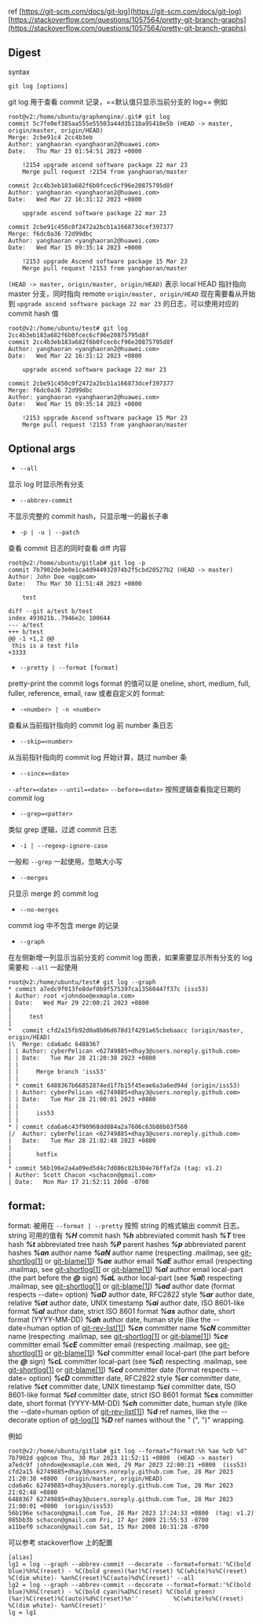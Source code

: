 ref
[https://git-scm.com/docs/git-log](https://git-scm.com/docs/git-log)
[https://stackoverflow.com/questions/1057564/pretty-git-branch-graphs](https://stackoverflow.com/questions/1057564/pretty-git-branch-graphs)
## Digest
syntax
```
git log [options] 
```
git log 用于查看 commit 记录，==默认值只显示当前分支的 log==
例如
```
root@v2:/home/ubuntu/graphengine/.git# git log 
commit 5c7fe0ef385aa555e55503a44d3b11ba95418e5b (HEAD -> master, origin/master, origin/HEAD)
Merge: 2cbe91c4 2cc4b3eb
Author: yanghaoran <yanghaoran2@huawei.com>
Date:   Thu Mar 23 01:54:51 2023 +0000

    !2154 upgrade ascend software package 22 mar 23
    Merge pull request !2154 from yanghaoran/master

commit 2cc4b3eb183a682f6b0fcec6cf96e20875795d8f
Author: yanghaoran <yanghaoran2@huawei.com>
Date:   Wed Mar 22 16:31:12 2023 +0800

    upgrade ascend software package 22 mar 23

commit 2cbe91c450c0f2472a2bcb1a166873dcef397377
Merge: f6dc0a36 72d99dbc
Author: yanghaoran <yanghaoran2@huawei.com>
Date:   Wed Mar 15 09:35:14 2023 +0000

    !2153 upgrade Ascend software package 15 Mar 23
    Merge pull request !2153 from yanghaoran/master
```
`(HEAD -> master, origin/master, origin/HEAD)` 表示 local HEAD 指针指向 master 分支，同时指向 remote `origin/master, origin/HEAD` 
现在需要看从开始到 `upgrade ascend software package 22 mar 23` 的日志，可以使用对应的 commit hash 值
```
root@v2:/home/ubuntu/test# git log 2cc4b3eb183a682f6b0fcec6cf96e20875795d8f
commit 2cc4b3eb183a682f6b0fcec6cf96e20875795d8f
Author: yanghaoran <yanghaoran2@huawei.com>
Date:   Wed Mar 22 16:31:12 2023 +0800

    upgrade ascend software package 22 mar 23

commit 2cbe91c450c0f2472a2bcb1a166873dcef397377
Merge: f6dc0a36 72d99dbc
Author: yanghaoran <yanghaoran2@huawei.com>
Date:   Wed Mar 15 09:35:14 2023 +0000

    !2153 upgrade Ascend software package 15 Mar 23
    Merge pull request !2153 from yanghaoran/master
```
## Optional args

- `--all`

显示 log 时显示所有分支

- `--abbrev-commit`

不显示完整的 commit hash，只显示唯一的最长子串

- `-p | -u | --patch`

查看 commit 日志的同时查看 diff 内容
```
root@v2:/home/ubuntu/gitlab# git log -p
commit 7b7902de3e0e1ca4d944932074b2f5cbd20527b2 (HEAD -> master)
Author: John Doe <qq@com>
Date:   Thu Mar 30 11:51:48 2023 +0800

    test

diff --git a/test b/test
index 493021b..7946e2c 100644
--- a/test
+++ b/test
@@ -1 +1,2 @@
 this is a test file
+3333
```

- `--pretty | --format [format]`

pretty-print the commit logs
format 的值可以是  oneline, short, medium, full, fuller, reference, email, raw 或者自定义的 format:<string>

- `-<number> | -n <number>`

查看从当前指针指向的 commit log 前 number 条日志

- `--skip=<number>`

从当前指针指向的 commit log 开始计算，跳过 number 条

- `--since=<date>`

`--after=<date>`
`--until=<date>`
`--before=<date>`
按照逻辑查看指定日期的 commit log

- `--grep=<patter>`

类似 grep 逻辑，过滤 commit 日志

- `-i | --regexp-ignore-case`

一般和 `--grep` 一起使用，忽略大小写

- `--merges`

只显示 merge 的 commit log

- `--no-merges`

commit log 中不包含 merge 的记录

- `--graph`

在左侧新增一列显示当前分支的 commit log 图表，如果需要显示所有分支的 log 需要和 `--all` 一起使用
```
root@v2:/home/ubuntu/test# git log --graph
* commit a7edc9f013fe8def0b9f575397ca13560447f37c (iss53)
| Author: root <johndoe@exmaple.com>
| Date:   Wed Mar 29 22:00:21 2023 +0800
| 
|     test
|   
*   commit cfd2a15fb92d0a8b06d678d1f4291a65cbebaacc (origin/master, origin/HEAD)
|\  Merge: cda6a6c 6488367
| | Author: cyberPelican <62749885+dhay3@users.noreply.github.com>
| | Date:   Tue Mar 28 21:20:38 2023 +0800
| | 
| |     Merge branch 'iss53'
| | 
| * commit 6488367b66852874ed1f7b15f45eae6a3a6ed94d (origin/iss53)
| | Author: cyberPelican <62749885+dhay3@users.noreply.github.com>
| | Date:   Tue Mar 28 21:00:01 2023 +0800
| | 
| |     iss53
| | 
* | commit cda6a6c43f90968dd884a2a7606c63b88b03f560
|/  Author: cyberPelican <62749885+dhay3@users.noreply.github.com>
|   Date:   Tue Mar 28 21:02:48 2023 +0800
|   
|       hotfix
| 
* commit 56b196e2a4a09ed5d4c7d086c82b304e76ffaf2a (tag: v1.2)
| Author: Scott Chacon <schacon@gmail.com>
| Date:   Mon Mar 17 21:52:11 2008 -0700
```
## format:<string>
format:<string> 被用在 `--format | --pretty` 按照 string 的格式输出 commit 日志。string 可用的值有 
**_%H_**
commit hash
**_%h_**
abbreviated commit hash
**_%T_**
tree hash
**_%t_**
abbreviated tree hash
**_%P_**
parent hashes
**_%p_**
abbreviated parent hashes
**_%an_**
author name
**_%aN_**
author name (respecting .mailmap, see [git-shortlog[1]](https://git-scm.com/docs/git-shortlog) or [git-blame[1]](https://git-scm.com/docs/git-blame))
**_%ae_**
author email
**_%aE_**
author email (respecting .mailmap, see [git-shortlog[1]](https://git-scm.com/docs/git-shortlog) or [git-blame[1]](https://git-scm.com/docs/git-blame))
**_%al_**
author email local-part (the part before the _**@**_ sign)
**_%aL_**
author local-part (see _**%al**_) respecting .mailmap, see [git-shortlog[1]](https://git-scm.com/docs/git-shortlog) or [git-blame[1]](https://git-scm.com/docs/git-blame))
**_%ad_**
author date (format respects --date= option)
**_%aD_**
author date, RFC2822 style
**_%ar_**
author date, relative
**_%at_**
author date, UNIX timestamp
**_%ai_**
author date, ISO 8601-like format
**_%aI_**
author date, strict ISO 8601 format
**_%as_**
author date, short format (YYYY-MM-DD)
**_%ah_**
author date, human style (like the --date=human option of [git-rev-list[1]](https://git-scm.com/docs/git-rev-list))
**_%cn_**
committer name
**_%cN_**
committer name (respecting .mailmap, see [git-shortlog[1]](https://git-scm.com/docs/git-shortlog) or [git-blame[1]](https://git-scm.com/docs/git-blame))
**_%ce_**
committer email
**_%cE_**
committer email (respecting .mailmap, see [git-shortlog[1]](https://git-scm.com/docs/git-shortlog) or [git-blame[1]](https://git-scm.com/docs/git-blame))
**_%cl_**
committer email local-part (the part before the _**@**_ sign)
**_%cL_**
committer local-part (see _**%cl**_) respecting .mailmap, see [git-shortlog[1]](https://git-scm.com/docs/git-shortlog) or [git-blame[1]](https://git-scm.com/docs/git-blame))
**_%cd_**
committer date (format respects --date= option)
**_%cD_**
committer date, RFC2822 style
**_%cr_**
committer date, relative
**_%ct_**
committer date, UNIX timestamp
**_%ci_**
committer date, ISO 8601-like format
**_%cI_**
committer date, strict ISO 8601 format
**_%cs_**
committer date, short format (YYYY-MM-DD)
**_%ch_**
committer date, human style (like the --date=human option of [git-rev-list[1]](https://git-scm.com/docs/git-rev-list))
**_%d_**
ref names, like the --decorate option of [git-log[1]](https://git-scm.com/docs/git-log)
**_%D_**
ref names without the " (", ")" wrapping.

例如
```
root@v2:/home/ubuntu/gitlab# git log --format="format:%h %ae %cD %d"
7b7902d qq@com Thu, 30 Mar 2023 11:52:11 +0800  (HEAD -> master)
a7edc9f johndoe@exmaple.com Wed, 29 Mar 2023 22:00:21 +0800  (iss53)
cfd2a15 62749885+dhay3@users.noreply.github.com Tue, 28 Mar 2023 21:20:38 +0800  (origin/master, origin/HEAD)
cda6a6c 62749885+dhay3@users.noreply.github.com Tue, 28 Mar 2023 21:02:48 +0800 
6488367 62749885+dhay3@users.noreply.github.com Tue, 28 Mar 2023 21:00:01 +0800  (origin/iss53)
56b196e schacon@gmail.com Tue, 28 Mar 2023 17:24:33 +0800  (tag: v1.2)
085bb3b schacon@gmail.com Fri, 17 Apr 2009 21:55:53 -0700 
a11bef0 schacon@gmail.com Sat, 15 Mar 2008 10:31:28 -0700 
```
可以参考 stackoverflow 上的配置
```
[alias]
lg1 = log --graph --abbrev-commit --decorate --format=format:'%C(bold blue)%h%C(reset) - %C(bold green)(%ar)%C(reset) %C(white)%s%C(reset) %C(dim white)- %an%C(reset)%C(auto)%d%C(reset)' --all
lg2 = log --graph --abbrev-commit --decorate --format=format:'%C(bold blue)%h%C(reset) - %C(bold cyan)%aD%C(reset) %C(bold green)(%ar)%C(reset)%C(auto)%d%C(reset)%n''          %C(white)%s%C(reset) %C(dim white)- %an%C(reset)'
lg = lg1
```
